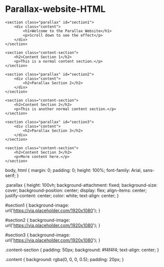 # Parallax-website-HTML
<!DOCTYPE html>
<html lang="en">
<head>
    <meta charset="UTF-8">
    <meta name="viewport" content="width=device-width, initial-scale=1.0">
    <title>Parallax Website</title>
    <link rel="stylesheet" href="styles.css">
</head>
<body>

    <section class="parallax" id="section1">
        <div class="content">
            <h1>Welcome to the Parallax Website</h1>
            <p>Scroll down to see the effect</p>
        </div>
    </section>

    <section class="content-section">
        <h2>Content Section 1</h2>
        <p>This is a normal content section.</p>
    </section>

    <section class="parallax" id="section2">
        <div class="content">
            <h2>Parallax Section 2</h2>
        </div>
    </section>

    <section class="content-section">
        <h2>Content Section 2</h2>
        <p>This is another normal content section.</p>
    </section>

    <section class="parallax" id="section3">
        <div class="content">
            <h2>Parallax Section 3</h2>
        </div>
    </section>

    <section class="content-section">
        <h2>Content Section 3</h2>
        <p>More content here.</p>
    </section>

</body>
</html>
body, html {
    margin: 0;
    padding: 0;
    height: 100%;
    font-family: Arial, sans-serif;
}

.parallax {
    height: 100vh;
    background-attachment: fixed;
    background-size: cover;
    background-position: center;
    display: flex;
    align-items: center;
    justify-content: center;
    color: white;
    text-align: center;
}

#section1 {
    background-image: url('https://via.placeholder.com/1920x1080');
}

#section2 {
    background-image: url('https://via.placeholder.com/1920x1080');
}

#section3 {
    background-image: url('https://via.placeholder.com/1920x1080');
}

.content-section {
    padding: 50px;
    background: #f4f4f4;
    text-align: center;
}

.content {
    background: rgba(0, 0, 0, 0.5);
    padding: 20px;
}
